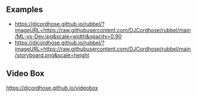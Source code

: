 ## Examples
* https://djcordhose.github.io/rubbel/?imageURL=https://raw.githubusercontent.com/DJCordhose/rubbel/main/ML-vs-Dev.jpg&scale=width&opacity=0.90
* https://djcordhose.github.io/rubbel/?imageURL=https://raw.githubusercontent.com/DJCordhose/rubbel/main/storyboard.png&scale=height

## Video Box
https://djcordhose.github.io/videobox
